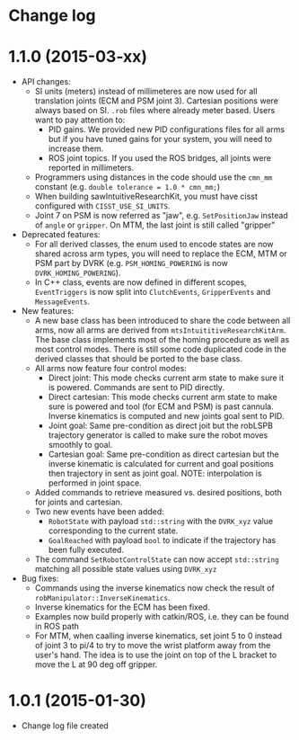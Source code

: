 Change log
==========

1.1.0 (2015-03-xx)
==================

* API changes:
  * SI units (meters) instead of millimeteres are now used for all translation joints (ECM and PSM joint 3).  Cartesian positions were always based on SI.  `.rob` files where already meter based.  Users want to pay attention to:
    * PID gains.  We provided new PID configurations files for all arms but if you have tuned gains for your system, you will need to increase them.
    * ROS joint topics.  If you used the ROS bridges, all joints were reported in millimeters.
  * Programmers using distances in the code should use the `cmn_mm` constant (e.g. `double tolerance = 1.0 * cmn_mm;`)
  * When building sawIntuitiveResearchKit, you must have cisst configured with `CISST_USE_SI_UNITS`.
  * Joint 7 on PSM is now referred as "jaw", e.g. `SetPositionJaw` instead of `angle` or `gripper`.  On MTM, the last joint is still called "gripper"
* Deprecated features:
  * For all derived classes, the enum used to encode states are now shared across arm types, you will need to replace the ECM, MTM or PSM part by DVRK (e.g. `PSM_HOMING_POWERING` is now `DVRK_HOMING_POWERING`).
  * In C++ class, events are now defined in different scopes, `EventTriggers` is now split into `ClutchEvents`, `GripperEvents` and `MessageEvents`.
* New features:
  * A new base class has been introduced to share the code between all arms, now all arms are derived from `mtsIntuititiveResearchKitArm`.  The base class implements most of the homing procedure as well as most control modes.  There is still some code duplicated code in the derived classes that should be ported to the base class. 
  * All arms now feature four control modes:
    * Direct joint:  This mode checks current arm state to make sure it is powered.  Commands are sent to PID directly.
    * Direct cartesian: This mode checks current arm state to make sure is powered and tool (for ECM and PSM) is past cannula.  Inverse kinematics is computed and new joints goal sent to PID.
    * Joint goal: Same pre-condition as direct joit but the robLSPB trajectory generator is called to make sure the robot moves smoothly to goal.
    * Cartesian goal: Same pre-condition as direct cartesian but the inverse kinematic is calculated for current and goal positions then trajectory in sent as joint goal.   NOTE: interpolation is performed in joint space.
  * Added commands to retrieve measured vs. desired positions, both for joints and cartesian.
  * Two new events have been added:
    * `RobotState` with payload `std::string` with the `DVRK_xyz` value corresponding to the current state.
    * `GoalReached` with payload `bool` to indicate if the trajectory has been fully executed. 
  * The command `SetRobotControlState` can now accept `std::string` matching all possible state values using `DVRK_xyz`
* Bug fixes:
  * Commands using the inverse kinematics now check the result of `robManipulator::InverseKinematics`.
  * Inverse kinematics for the ECM has been fixed.
  * Examples now build properly with catkin/ROS, i.e. they can be found in ROS path
  * For MTM, when caalling inverse kinematics, set joint 5 to 0 instead of joint 3 to pi/4 to try to move the wrist platform away from the user's hand.  The idea is to use the joint on top of the L bracket to move the L at 90 deg off gripper.

1.0.1 (2015-01-30)
==================

* Change log file created
